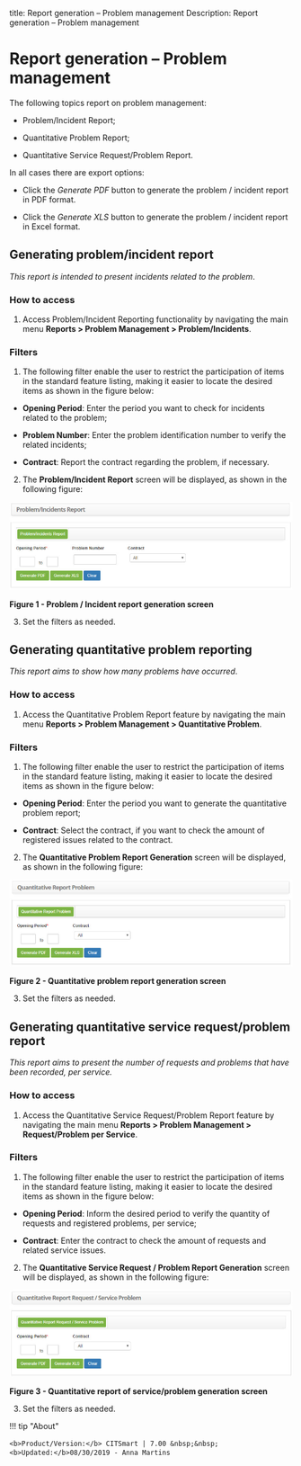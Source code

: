 title: Report generation – Problem management
Description: Report generation – Problem management

# Report generation – Problem management

The following topics report on problem management:

-   Problem/Incident Report;

-   Quantitative Problem Report;

-   Quantitative Service Request/Problem Report.

In all cases there are export options:

-   Click the *Generate PDF* button to generate the problem / incident report in
    PDF format.

-   Click the *Generate XLS* button to generate the problem / incident report in
    Excel format.

Generating problem/incident report
----------------------------------

*This report is intended to present incidents related to the problem*.

### How to access

1.  Access Problem/Incident Reporting functionality by navigating the main
    menu **Reports > Problem Management > Problem/Incidents**.

### Filters

1.  The following filter enable the user to restrict the participation of items
    in the standard feature listing, making it easier to locate the desired
    items as shown in the figure below:

-   **Opening Period**: Enter the period you want to check for incidents related
    to the problem;

-   **Problem Number**: Enter the problem identification number to verify the
    related incidents;

-   **Contract**: Report the contract regarding the problem, if necessary.

2.  The **Problem/Incident Report** screen will be displayed, as shown in the
    following figure:

   ![figure](images/rel-prob.img1.jpg)
   
   **Figure 1 - Problem / Incident report generation screen**

3.  Set the filters as needed.

Generating quantitative problem reporting
-----------------------------------------

*This report aims to show how many problems have occurred*.

### How to access

1.  Access the Quantitative Problem Report feature by navigating the main
    menu **Reports > Problem Management > Quantitative Problem**.

### Filters

1.  The following filter enable the user to restrict the participation of items
    in the standard feature listing, making it easier to locate the desired
    items as shown in the figure below:

-   **Opening Period**: Enter the period you want to generate the quantitative
    problem report;

-   **Contract**: Select the contract, if you want to check the amount of
    registered issues related to the contract.

2.  The **Quantitative Problem Report Generation** screen will be displayed, as
    shown in the following figure:

   ![figure](images/rel-prob.img2.jpg)
   
   **Figure 2 - Quantitative problem report generation screen**

3.  Set the filters as needed.

Generating quantitative service request/problem report
------------------------------------------------------

*This report aims to present the number of requests and problems that have been
recorded, per service.*

### How to access

1.  Access the Quantitative Service Request/Problem Report feature by navigating
    the main menu **Reports > Problem Management > Request/Problem per
    Service**.

### Filters

1.  The following filter enable the user to restrict the participation of items
    in the standard feature listing, making it easier to locate the desired
    items as shown in the figure below:

-   **Opening Period**: Inform the desired period to verify the quantity of
    requests and registered problems, per service;

-   **Contract**: Enter the contract to check the amount of requests and related
    service issues.

2.  The **Quantitative Service Request / Problem Report Generation** screen will
    be displayed, as shown in the following figure:

   ![figure](images/rel-prob.img3.jpg)
   
   **Figure 3 - Quantitative report of service/problem generation screen**

3.  Set the filters as needed.

!!! tip "About"

    <b>Product/Version:</b> CITSmart | 7.00 &nbsp;&nbsp;
    <b>Updated:</b>08/30/2019 - Anna Martins
